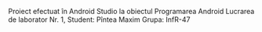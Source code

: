 Proiect efectuat în Android Studio la obiectul Programarea Android
Lucrarea de laborator Nr. 1, 
Student: Pîntea Maxim
Grupa: InfR-47

